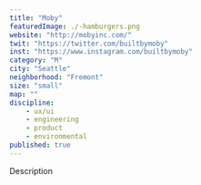 ```yaml
---
title: "Moby"
featuredImage: ./-hamburgers.png
website: "http://mobyinc.com/"
twit: "https://twitter.com/builtbymoby"
inst: "https://www.instagram.com/builtbymoby"
category: "M"
city: "Seattle"
neighborhood: "Fremont"
size: "small"
map: ""
discipline:
    - ux/ui
    - engineering
    - product
    - environmental
published: true
---
```


Description
